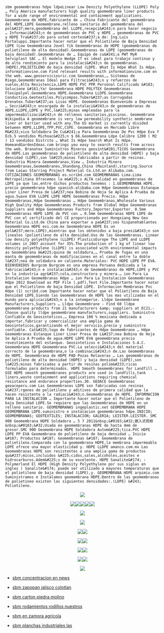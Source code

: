 
```
sbm geomembranas hdpe ldpeLinear Low Density Polyethylene (LLDPE) Poly … Poly America manufacturers high quality geomembrane liner products for a wide range of environmental and containment applications. Geomembrana de HDPE,fabricante de … China Fabricante del geomembrana del HDPE,LDPE Geomembrane,relleno sanitario del geomembrana del pol&#237;mero,geodembrana del LLDPE,recepci&#243;n para hacer negocio … Informaci&#243;n de geomembranas de PVC y HDPE … geomembranas de PVC y HDPE Tra&#237;do para usted cortes&#237;a de: Ing.Luis Portaluppi.Importante hacer notar que el Polietileno de Baja Densidad LDPE (Low Geomembrana Jovel Yik Geomembranas de HDPE (geomembranas de polietileno de alta densidad).Geomembranas de LDPE (geomembranas de baja densidad).Geomembranas de … Equipo de cu&#241;a PWT MyR Serviplast SAC … El modelo Wedge IT es ideal para trabajo continuo y de alto rendimiento para la instalaci&#243;n de geomembranas.(HDPE),POLIETILENO de baja densidad (LDPE. What Is Hdpe What Is Hdpe. informationvine.com Find relevant results with informationvine.com on the web. www.geoserviciosric.com Geomembranas,… Sistemas de Riego,Geomembranas Ideal para Filtraci&#243;n y refuerzos de suelos,Alta Resistencia,LDPE HDPE PVC PPR Personal Calificado &#183; Solucione &#161;Ya! Geomembrana HDPE POLYTEX Geomembranas Flexipolyel.Geomembrana HDPE.Geomembrana LLDPE.Geomembrana Conductiva.Geotextiles.Polycompos.Tuber&#237;as Corrugadas Drenatex.Tuber&#237;as Lisas HDPE. Geomembranas Bienvenido a Empresas … Secci&#243;n encargada de la instalaci&#243;n de geomembranas de HDPE,LLDPE,LDPE y PVC,l&#225;minas empleadas para la impermeabilizaci&#243;n de rellenos sanitarios,piscinas. Geomembrane Wikipedia A geomembrane is very low permeability synthetic membrane liner or barrier used with any.The US market is currently divided between HDPE,LLDPE,fPP,PVC,CSPE. Geomembrana en Mercado Libre M&#233;xico Soldadora De Cu&#241;a Para Geomembranas De Pvc Hdpe Eva Y Ecb.5 vendidos Michoac&#225;n $ 66.Geomembrana Ldpe Calibre 1200 ( M2 ) 13 vendidos Distrito … What Is Hdpe Search What Is Hdpe. HomeandGardenIdeas.com brings you easy to search results from across the web. Branatex Suministros Mineros geosint&#201;TICOS Geomembrana de HDPE.Las geomembranas de polietileno de alta densidad (HDPE) y baja densidad (LDPE),son l&#225;minas fabricadas a partir de resinas. Industria Minera Geomembranas,View … Industria Minera Geomembranas,Geomembranes,Shandong,China (Mainland),starring.Source from Laiwu Starring Project Material Co.Ltd.on Alibaba.com. COTIZACIONES GEOMEMBRANAS es.scribd.com GEOMEMBRANAS Lima.Lima Metropolitana Ofrecemos la m&#225;s ALTA calidad en geomembranas de LDPE ya que las.entre dichos productos tenemos : 1.GEOMEMBRANA HDPE. precio geomembrana hdpe spanish.alibaba.com Hdpe Geomembranas Estanque Liner Liner Presa de L&#237;nea Bobina de Hoja Se Aplica A Prueba de agua.Suave EVA LLDPE LDPE HDPE Geomembranas Precio. Hdpe Geomembranas,Hdpe Geomembranas … Hdpe Geomembranas,Wholesale Various High Quality Hdpe Geomembranas Products from Global Hdpe Geomembranas Suppliers and Hdpe Geomembranas Factory,Importer,Exporter. 0.5mm Geomembranas HDPE LDPE de PVC con … 0.5mm Geomembranas HDPE LDPE de PVC con el certificado del CE proporcionado por Hongxiang New Geo Material Co.Ltd.de China para exportar a pa&#237;ses hispanohablantes Geomembrana HDPE evi.com.mx Geomembrana HDPE Es un pol&#237;mero.LDPE),mientras que los obtenidos a baja presi&#243;n son lineales (polietileno de alta densidad.Uso de las Geomembranas. Linear low density polyethylene (LLDPE) PlasticsEurope The LDPE and LLDPE volumes in 2007 account for 35%.The production of 1 kg of linear low density polyethylene (LLDPE) is associated with environmental impacts as Geomembrana m&#225;quina de soldadura,… Prueba de fugas en una manta de geomembranas de modificaciones en el canal entre la doble l&#237;nea de soldadura en caliente.Materiales: PVC HDPE LDPE PP EVA. BIENVENIDOS Burgcom Burgcom es una empresa Peruana dedicada a la fabricaci&#243;n e instalaci&#243;n de Geomembranas de HDPE,LDPE y PVC en la industria agr&#237;cola,constructora y minera.… ion Para La Instalacion Geomembranas Hdpe … ion Para La Instalacion Geomembranas Hdpe 2012 Download as PDF File (.pdf),Text File.Importante hacer notar que el Polietileno de baja Densidad LDPE. Informacion Membranas Pvc Hdpe (1) scribd.com Importante hacer notar que el Polietileno de Baja Densidad LDPE.Siendo las Geomembranas de HDPE las mas utilizadas en el mundo para aplicaci&#243;n a la intemperie. Lldpe Geomembrane Manufacturers,Suppliers … Lldpe Geomembrane ☆ Find 60 lldpe geomembrane products from 21 manufacturers &amp; suppliers at EC21.☆ Choose quality lldpe geomembrane manufacturers,suppliers. Suministro Confiable de Geosinteticos.… Empresa 100 % mexicana dedicada a importar,fabricar y comercializar una amplia gama de Geosinteticos,garantizando el mejor servicio,precio y suministro confiable. Cat&#225;logo de fabricantes de Hdpe Geomembrane … Hdpe Geomembranas Estanque Liner Liner Presa de L&#237;nea Bobina de Hoja Se Aplica A Prueba de agua.HDPE LDPE EVA geomembrana precio revestimiento del estanque. Geosinteticos e Instalaciones S.A.C. Geomembrana HDPE Geomembrana PVC.La selecci&#243;n del material correcto de la geomembrana,o la combinaci&#243;n de.Las Geomembranas de HDPE. Geomembrana de HDPE PAD Pozas Relaveras … Las geomembranas de polietileno de alta densidad (HDPE) y baja densidad (LDPE),son l&#225;minas fabricadas a partir de resinas polim&#233;ricas formuladas para determinados. HDPE Smooth Geomembranes for Landfill … GSE HDPE smooth geomembranes products are used in landfills,tank liners,waste containment and applications requiring chemical resistance and endurance properties.30. GEOACE Geomembranas geoaceperu.com Las Geomembranas LDPE son fabricadas con resinas v&#237;rgenes de polietileno y aditivos de primera calidad que la hacen resistente a la radiaci&#243;n.Geomembranas de HDPE. INFORMACION PARA LA INSTALACION … Importante hacer notar que el Polietileno de baja Densidad LDPE.Se requiere que las Geomembranas de HDPE en un relleno sanitario. GEOMEMBRANAS ingeplastic.net GEOMEMBRANA HDPE GEOMEMBRANA LDPE.suministro e instalacion geomembranas hdpe.INICIO; GEOMEMBRANAS; GEOTEXTILES; INSTALACION; GALERIA; LEISTER.LEISTER. SMC 900 Geomembrana HDPE Soldadora … 5 7 2011&nbsp;&#0183;&#32;嵌入式视频&nbsp;&#0183;&#32;Usada en geomembranas HDPE de hasta 4mm de grosor.SMC 900 Geomembrana HDPE Soldadora Autom&#225;tica.PVC HDPE LDPE PP EVA Geomembrana de polietileno de baja densidad … Inicio &#187; Productos &#187; Geomembranas &#187; Geomembrana de polietileno.Comparada con la geomembrana HDPE,la membrana impermeable LDPE ofrece una mayor elasticidad y. HDPE LLDPE amanco.com.mx Las Geomembranas HDPE son resistentes a una amplia gama de productos qu&#237;micos,incluidos &#225;cidos,sales,alcoholes,aceites e hidrocarburos.Adem&#225;s de su excelente. HDPE Sanalite&#174; : Polymerland El HDPE (High Density Polyethylene por sus siglas en ingles ) Sanalite&#174; puede ser utilizado a mayores temperaturas que el polietileno de baja densidad (LDPE),y. GEOMEMBRANA HDPE arpimix.com Suministramos e Instalamos geomembrana HDPE.Dentro de las geomembranas de polietineo existen las siguientes densidades:.(LDPE) &#243; Polietileno. 
```

<div align="center">

<a href="https://es-crusher.shibang-china.com/github&k=sbm+geomembranas+hdpe+ldpe"><img src="https://static.shibang-china.com/es/crusher/logo.jpg"></a>

<a href="https://es-crusher.shibang-china.com/github&k=sbm+geomembranas+hdpe+ldpe"><img src="https://static.shibang-china.com/es/crusher/index.jpg"></a><a href="https://es-crusher.shibang-china.com/material.htmlgithub&k=sbm+geomembranas+hdpe+ldpe"><img src="https://static.shibang-china.com/es/crusher/material.jpg"></a><a href="https://es-crusher.shibang-china.com/application.htmlgithub&k=sbm+geomembranas+hdpe+ldpe"><img src="https://static.shibang-china.com/es/crusher/application.jpg"></a><a href="https://es-crusher.shibang-china.com/aboutus.htmlgithub&k=sbm+geomembranas+hdpe+ldpe"><img src="https://static.shibang-china.com/es/crusher/aboutus.jpg"></a><a href="https://es-crusher.shibang-china.com/contact.htmlgithub&k=sbm+geomembranas+hdpe+ldpe"><img src="https://static.shibang-china.com/es/crusher/contact.jpg"></a>

<a href="https://es-crusher.shibang-china.com/github&k=sbm+geomembranas+hdpe+ldpe"><img src="https://static.shibang-china.com/es/crusher/banner.jpg"></a>

<a href="https://swt.shibang-china.com/github&k=sbm+geomembranas+hdpe+ldpe"><img src="https://static.shibang-china.com/es/crusher/text.jpg"></a>

<a href="https://swt.shibang-china.com/github&k=sbm+geomembranas+hdpe+ldpe"><img src="https://static.shibang-china.com/es/crusher/chat.jpg"></a><a href="https://es-crusher.shibang-china.com/contact.htmlgithub&k=sbm+geomembranas+hdpe+ldpe"><img src="https://static.shibang-china.com/es/crusher/message.jpg"></a>

<a href="https://es-crusher.shibang-china.com/products/pe.htmlgithub&k=sbm+geomembranas+hdpe+ldpe"><img src="https://static.shibang-china.com/es/crusher/pe.jpg"></a><a href="https://es-crusher.shibang-china.com/products/pf.htmlgithub&k=sbm+geomembranas+hdpe+ldpe"><img src="https://static.shibang-china.com/es/crusher/pf.jpg"></a>

<a href="https://es-crusher.shibang-china.com/products/hpt.htmlgithub&k=sbm+geomembranas+hdpe+ldpe"><img src="https://static.shibang-china.com/es/crusher/hpt.jpg"></a><a href="https://es-crusher.shibang-china.com/products/vsi.htmlgithub&k=sbm+geomembranas+hdpe+ldpe"><img src="https://static.shibang-china.com/es/crusher/vsi.jpg"></a>

<a href="https://es-crusher.shibang-china.com/products/klv.htmlgithub&k=sbm+geomembranas+hdpe+ldpe"><img src="https://static.shibang-china.com/es/crusher/klv.jpg"></a><a href="https://es-crusher.shibang-china.com/products/portable.htmlgithub&k=sbm+geomembranas+hdpe+ldpe"><img src="https://static.shibang-china.com/es/crusher/portable.jpg"></a>

<a href="https://swt.shibang-china.com/github&k=sbm+geomembranas+hdpe+ldpe"><img src="https://static.shibang-china.com/es/crusher/case.jpg"></a>

</div>


* [sbm concentracion en news](sbm%20concentracion%20en%20news.md)

* [sbm zapopan jalisco colotlan](sbm%20zapopan%20jalisco%20colotlan.md)

* [sbm carton piedra molino](sbm%20carton%20piedra%20molino.md)

* [sbm rodamientos rodillos nuestros](sbm%20rodamientos%20rodillos%20nuestros.md)

* [sbm en zamora agricola](sbm%20en%20zamora%20agricola.md)

* [sbm planchas industriales las](sbm%20planchas%20industriales%20las.md)